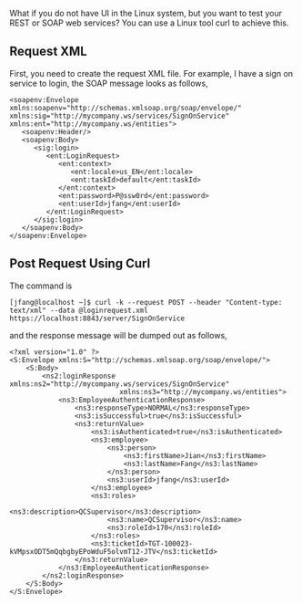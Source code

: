 What if you do not have UI in the Linux system, but you want to test your REST or SOAP web services? You can use a Linux tool curl to achieve this.

## Request XML ##

First, you need to create the request XML file. For example, I have a sign on service to login, the SOAP message looks as follows,

```
<soapenv:Envelope xmlns:soapenv="http://schemas.xmlsoap.org/soap/envelope/" xmlns:sig="http://mycompany.ws/services/SignOnService" xmlns:ent="http://mycompany.ws/entities">
   <soapenv:Header/>
   <soapenv:Body>
      <sig:login>
         <ent:LoginRequest>
            <ent:context>
               <ent:locale>us_EN</ent:locale>
               <ent:taskId>default</ent:taskId>
            </ent:context>
            <ent:password>P@ssw0rd</ent:password>
            <ent:userId>jfang</ent:userId>
         </ent:LoginRequest>
      </sig:login>
   </soapenv:Body>
</soapenv:Envelope>
```

## Post Request Using Curl ##

The command is

```
[jfang@localhost ~]$ curl -k --request POST --header "Content-type: text/xml" --data @loginrequest.xml https://localhost:8843/server/SignOnService
```

and the response message will be dumped out as follows,

```
<?xml version="1.0" ?>
<S:Envelope xmlns:S="http://schemas.xmlsoap.org/soap/envelope/">
    <S:Body>
        <ns2:loginResponse xmlns:ns2="http://mycompany.ws/services/SignOnService"
                           xmlns:ns3="http://mycompany.ws/entities">
            <ns3:EmployeeAuthenticationResponse>
                <ns3:responseType>NORMAL</ns3:responseType>
                <ns3:isSuccessful>true</ns3:isSuccessful>
                <ns3:returnValue>
                    <ns3:isAuthenticated>true</ns3:isAuthenticated>
                    <ns3:employee>
                        <ns3:person>
                            <ns3:firstName>Jian</ns3:firstName>
                            <ns3:lastName>Fang</ns3:lastName>
                        </ns3:person>
                        <ns3:userId>jfang</ns3:userId>
                    </ns3:employee>
                    <ns3:roles>
                        <ns3:description>QCSupervisor</ns3:description>
                        <ns3:name>QCSupervisor</ns3:name>
                        <ns3:roleId>170</ns3:roleId>
                    </ns3:roles>
                    <ns3:ticketId>TGT-100023-kVMpsxODT5mQqbgbyEPoWduF5olvmT12-JTV</ns3:ticketId>
                </ns3:returnValue>
            </ns3:EmployeeAuthenticationResponse>
        </ns2:loginResponse>
    </S:Body>
</S:Envelope>
```
